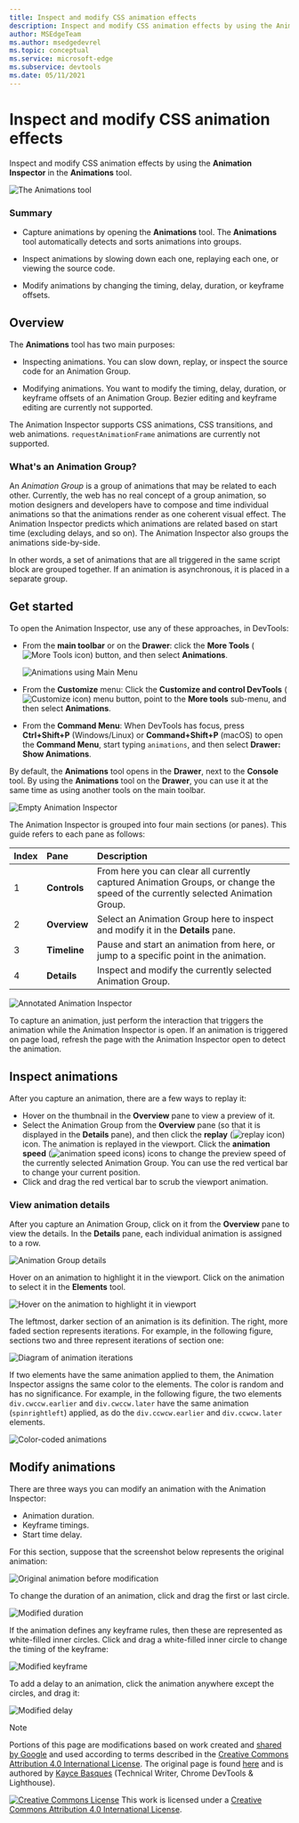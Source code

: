 ```yaml
---
title: Inspect and modify CSS animation effects
description: Inspect and modify CSS animation effects by using the Animation Inspector in the Animations tool.
author: MSEdgeTeam
ms.author: msedgedevrel
ms.topic: conceptual
ms.service: microsoft-edge
ms.subservice: devtools
ms.date: 05/11/2021
---
```

<!-- Copyright Kayce Basques

   Licensed under the Apache License, Version 2.0 (the "License");
   you may not use this file except in compliance with the License.
   You may obtain a copy of the License at

       https://www.apache.org/licenses/LICENSE-2.0

   Unless required by applicable law or agreed to in writing, software
   distributed under the License is distributed on an "AS IS" BASIS,
   WITHOUT WARRANTIES OR CONDITIONS OF ANY KIND, either express or implied.
   See the License for the specific language governing permissions and
   limitations under the License.  -->
# Inspect and modify CSS animation effects
<!-- orig title: # Inspect animations -->

Inspect and modify CSS animation effects by using the **Animation Inspector** in the **Animations** tool.

![The Animations tool](./animations-images/inspect-styles-elements-styles-drawer-animations-completed.png)

### Summary

*  Capture animations by opening the **Animations** tool.  The **Animations** tool automatically detects and sorts animations into groups.

*  Inspect animations by slowing down each one, replaying each one, or viewing the source code.

*  Modify animations by changing the timing, delay, duration, or keyframe offsets.


<!-- ====================================================================== -->
## Overview

The **Animations** tool has two main purposes:

*  Inspecting animations.  You can slow down, replay, or inspect the source code for an Animation Group.

*  Modifying animations.  You want to modify the timing, delay, duration, or keyframe offsets of an Animation Group.  Bezier editing and keyframe editing are currently not supported.

The Animation Inspector supports CSS animations, CSS transitions, and web animations.  `requestAnimationFrame` animations are currently not supported.

### What's an Animation Group?

An _Animation Group_ is a group of animations that may be related to each other.  Currently, the web has no real concept of a group animation, so motion designers and developers have to compose and time individual animations so that the animations render as one coherent visual effect.  The Animation Inspector predicts which animations are related based on start time (excluding delays, and so on).  The Animation Inspector also groups the animations side-by-side.

In other words, a set of animations that are all triggered in the same script block are grouped together.  If an animation is asynchronous, it is placed in a separate group.


<!-- ====================================================================== -->
## Get started

To open the Animation Inspector, use any of these approaches, in DevTools:

*  From the **main toolbar** or on the **Drawer**: click the **More Tools** (![More Tools icon](./animations-images/more-tools-icon-light-theme.png)) button, and then select **Animations**.

   ![Animations using Main Menu](./animations-images/inspect-styles-elements-styles-more-tools-animations.png)

*  From the **Customize** menu: Click the **Customize and control DevTools** (![Customize icon](./animations-images/customize-devtools-icon-light-theme.png)) menu button, point to the **More tools** sub-menu, and then select **Animations**.

*  From the **Command Menu**:  When DevTools has focus, press **Ctrl+Shift+P** (Windows/Linux) or **Command+Shift+P** (macOS) to open the **Command Menu**, start typing `animations`, and then select **Drawer: Show Animations**.

By default, the **Animations** tool opens in the **Drawer**, next to the **Console** tool.  By using the **Animations** tool on the **Drawer**, you can use it at the same time as using another tools on the main toolbar.

![Empty Animation Inspector](./animations-images/inspect-styles-elements-styles-drawer-animations.png)

The Animation Inspector is grouped into four main sections (or panes).  This guide refers to each pane as follows:

| Index | Pane | Description |
|:--- |:--- |:--- |
| 1 | **Controls** | From here you can clear all currently captured Animation Groups, or change the speed of the currently selected Animation Group. |
| 2 | **Overview** | Select an Animation Group here to inspect and modify it in the **Details** pane. |
| 3 | **Timeline** | Pause and start an animation from here, or jump to a specific point in the animation. |
| 4 | **Details** | Inspect and modify the currently selected Animation Group. |

![Annotated Animation Inspector](./animations-images/inspect-styles-elements-styles-drawer-animations-selected-paused.png)

To capture an animation, just perform the interaction that triggers the animation while the Animation Inspector is open.  If an animation is triggered on page load, refresh the page with the Animation Inspector open to detect the animation.

<!--  old link: <video src="animations/capture-animations.mp4" autoplay loop muted controls></video>  -->

<!--  import the video to ACOM using https://review.learn.microsoft.com/help/contribute/contribute-video-publish  -->

<!--  > [!VIDEO animations/capture-animations.mp4]  -->


<!-- ====================================================================== -->
## Inspect animations

After you capture an animation, there are a few ways to replay it:

*  Hover on the thumbnail in the **Overview** pane to view a preview of it.
*  Select the Animation Group from the **Overview** pane (so that it is displayed in the **Details** pane), and then click the **replay** (![replay icon](./animations-images/replay-button-icon.png)) icon.  The animation is replayed in the viewport.  Click the **animation speed** (![animation speed icons](./animations-images/animation-speed-buttons-icon.png)) icons to change the preview speed of the currently selected Animation Group.  You can use the red vertical bar to change your current position.
*  Click and drag the red vertical bar to scrub the viewport animation.

### View animation details

After you capture an Animation Group, click on it from the **Overview** pane to view the details.  In the **Details** pane, each individual animation is assigned to a row.

![Animation Group details](./animations-images/inspect-styles-elements-styles-drawer-animations-selected-completed.png)

Hover on an animation to highlight it in the viewport.  Click on the animation to select it in the **Elements** tool.

![Hover on the animation to highlight it in viewport](./animations-images/inspect-styles-split-elements-styles-drawer-animations-selected-completed.png)

The leftmost, darker section of an animation is its definition.  The right, more faded section represents iterations.  For example, in the following figure, sections two and three represent iterations of section one:

![Diagram of animation iterations](./animations-images/inspect-styles-glitch-display-animations-highlight.png)

If two elements have the same animation applied to them, the Animation Inspector assigns the same color to the elements.  The color is random and has no significance.  For example, in the following figure, the two elements `div.cwccw.earlier` and `div.cwccw.later` have the same animation (`spinrightleft`) applied, as do the `div.ccwcw.earlier` and `div.ccwcw.later` elements.

![Color-coded animations](./animations-images/inspect-styles-glitch-display-animations.png)


<!-- ====================================================================== -->
## Modify animations

There are three ways you can modify an animation with the Animation Inspector:

*  Animation duration.
*  Keyframe timings.
*  Start time delay.

For this section, suppose that the screenshot below represents the original animation:

![Original animation before modification](./animations-images/inspect-styles-glitch-spin-animations-console-animations.png)

To change the duration of an animation, click and drag the first or last circle.

![Modified duration](./animations-images/inspect-styles-glitch-spin-animations-console-animations-shorter.png)

If the animation defines any keyframe rules, then these are represented as white-filled inner circles.  Click and drag a white-filled inner circle to change the timing of the keyframe:

![Modified keyframe](./animations-images/inspect-styles-glitch-spin-animations-console-animations-keyframe-modification.png)

To add a delay to an animation, click the animation anywhere except the circles, and drag it:

![Modified delay](./animations-images/inspect-styles-glitch-spin-animations-console-animations-delay.png)


<!-- ====================================================================== -->
> [!NOTE]
> Portions of this page are modifications based on work created and [shared by Google](https://developers.google.com/terms/site-policies) and used according to terms described in the [Creative Commons Attribution 4.0 International License](https://creativecommons.org/licenses/by/4.0).
> The original page is found [here](https://developer.chrome.com/docs/devtools/css/animations/) and is authored by [Kayce Basques](https://developers.google.com/web/resources/contributors#kayce-basques) (Technical Writer, Chrome DevTools \& Lighthouse).

[![Creative Commons License](../../media/cc-logo/88x31.png)](https://creativecommons.org/licenses/by/4.0)
This work is licensed under a [Creative Commons Attribution 4.0 International License](https://creativecommons.org/licenses/by/4.0).
